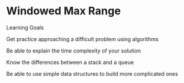 # Windowed Max Range

Learning Goals

Get practice approaching a difficult problem using algorithms

Be able to explain the time complexity of your solution

Know the differences between a stack and a queue

Be able to use simple data structures to build more complicated ones